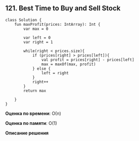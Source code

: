 ## 121. Best Time to Buy and Sell Stock


```
class Solution {
    fun maxProfit(prices: IntArray): Int {
        var max = 0

        var left = 0
        var right = 1

        while(right < prices.size){
            if (prices[right] > prices[left]){
                val profit = prices[right] - prices[left]
                max = maxOf(max, profit)
            } else {
                left = right
            }
            right++
        }
        return max

    }
}

```

**Оценка по времени**: О(n)


**Оценка по памяти**: О(1)


**Описание решения**
```

```

